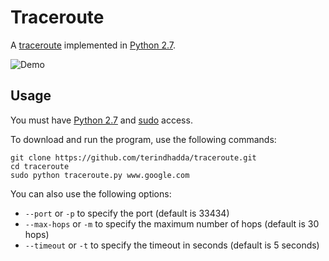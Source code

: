 # Traceroute
A [traceroute](https://en.wikipedia.org/wiki/Traceroute) implemented in [Python 2.7](https://www.python.org/download/releases/2.7/).

![Demo](https://i.imgur.com/xsQ4GXX.png)

## Usage

You must have [Python 2.7](https://www.python.org/download/releases/2.7/) and [sudo](https://www.sudo.ws/) access.

To download and run the program, use the following commands:

```
git clone https://github.com/terindhadda/traceroute.git
cd traceroute
sudo python traceroute.py www.google.com
```

You can also use the following options:

* `--port` or `-p` to specify the port (default is 33434)
* `--max-hops` or `-m` to specify the maximum number of hops (default is 30 hops)
* `--timeout` or `-t` to specify the timeout in seconds (default is 5 seconds)
